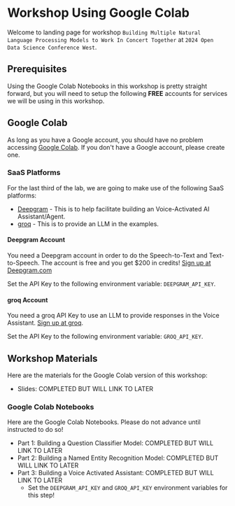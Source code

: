 # Workshop Using Google Colab

Welcome to landing page for workshop `Building Multiple Natural Language Processing Models to Work In Concert Together` at `2024 Open Data Science Conference West`.

## Prerequisites

Using the Google Colab Notebooks in this workshop is pretty straight forward, but you will need to setup the following **FREE** accounts for services we will be using in this workshop.

## Google Colab

As long as you have a Google account, you should have no problem accessing [Google Colab](https://colab.research.google.com/). If you don't have a Google account, please create one.

### SaaS Platforms

For the last third of the lab, we are going to make use of the following SaaS platforms:

- [Deepgram](https://deepgram.com) - This is to help facilitate building an Voice-Activated AI Assistant/Agent.
- [groq](https://console.groq.com/login) - This is to provide an LLM in the examples.

#### Deepgram Account

You need a Deepgram account in order to do the Speech-to-Text and Text-to-Speech. The account is free and you get $200 in credits! [Sign up at Deepgram.com](https://deepgram.com)

Set the API Key to the following environment variable: `DEEPGRAM_API_KEY`.

#### groq Account

You need a groq API Key to use an LLM to provide responses in the Voice Assistant. [Sign up at groq](https://console.groq.com/login).

Set the API Key to the following environment variable: `GROQ_API_KEY`.

## Workshop Materials

Here are the materials for the Google Colab version of this workshop:

- Slides: COMPLETED BUT WILL LINK TO LATER

### Google Colab Notebooks

Here are the Google Colab Notebooks. Please do not advance until instructed to do so!

- Part 1: Building a Question Classifier Model: COMPLETED BUT WILL LINK TO LATER
- Part 2: Building a Named Entity Recognition Model: COMPLETED BUT WILL LINK TO LATER
- Part 3: Building a Voice Activated Assistant: COMPLETED BUT WILL LINK TO LATER
  - Set the `DEEPGRAM_API_KEY` and `GROQ_API_KEY` environment variables for this step!
